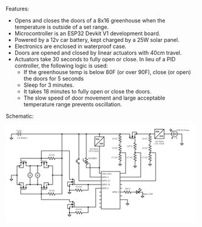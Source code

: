 Features:

- Opens and closes the doors of a 8x16 greenhouse when the temperature is outside of a set range.
- Microcontroller is an ESP32 Devkit V1 development board.
- Powered by a 12v car battery, kept charged by a 25W solar panel.
- Electronics are enclosed in waterproof case.
- Doors are opened and closed by linear actuators with 40cm travel.
- Actuators take 30 seconds to fully open or close. In lieu of a PID controller, the following logic is used:
  - If the greenhouse temp is below 80F (or over 90F), close (or open) the doors for 5 seconds
  - Sleep for 3 minutes.
  - It takes 18 minutes to fully open or close the doors.
  - The slow speed of door movement and large acceptable temperature range prevents oscillation.

Schematic:

![greenhouse schematic](./docs/greenhouse.png)
